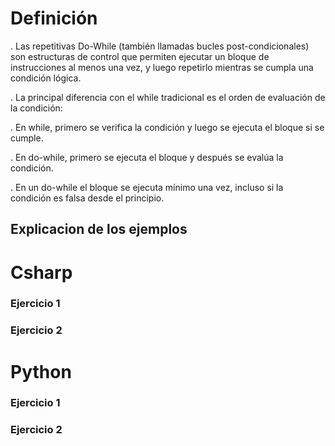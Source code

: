 # Definición

. Las repetitivas Do-While (también llamadas bucles post-condicionales) son estructuras de control que permiten ejecutar un bloque de instrucciones al menos una vez, y luego repetirlo mientras se cumpla una condición lógica.

. La principal diferencia con el while tradicional es el orden de evaluación de la condición:

. En while, primero se verifica la condición y luego se ejecuta el bloque si se cumple.

. En do-while, primero se ejecuta el bloque y después se evalúa la condición.

. En un do-while el bloque se ejecuta mínimo una vez, incluso si la condición es falsa desde el principio.

## Explicacion de los ejemplos

# Csharp

### Ejercicio 1

### Ejercicio 2

# Python

### Ejercicio 1

### Ejercicio 2